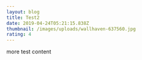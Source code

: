 ```yaml
---
layout: blog
title: Test2
date: 2019-04-24T05:21:15.838Z
thumbnail: /images/uploads/wallhaven-637560.jpg
rating: 4
---
```

more test content
